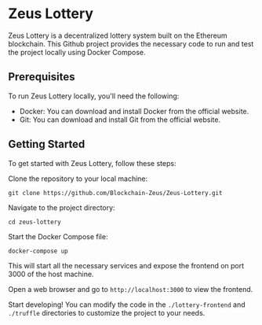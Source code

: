 # Zeus Lottery
Zeus Lottery is a decentralized lottery system built on the Ethereum blockchain. This Github project provides the necessary code to run and test the project locally using Docker Compose.

## Prerequisites
To run Zeus Lottery locally, you'll need the following:

- Docker: You can download and install Docker from the official website.
- Git: You can download and install Git from the official website.

## Getting Started
To get started with Zeus Lottery, follow these steps:

Clone the repository to your local machine:

```
git clone https://github.com/Blockchain-Zeus/Zeus-Lottery.git
```
Navigate to the project directory:

```
cd zeus-lottery
```
Start the Docker Compose file:

```
docker-compose up
```
This will start all the necessary services and expose the frontend on port 3000 of the host machine.

Open a web browser and go to `http://localhost:3000` to view the frontend.

Start developing! You can modify the code in the `./lottery-frontend` and `./truffle` directories to customize the project to your needs.